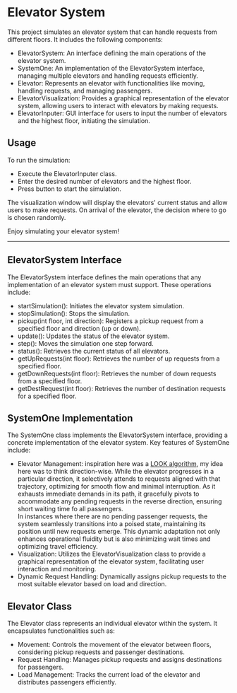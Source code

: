 # Elevator System
This project simulates an elevator system that can handle requests from different floors. It includes the following components:

- ElevatorSystem: An interface defining the main operations of the elevator system.
- SystemOne: An implementation of the ElevatorSystem interface, managing multiple elevators and handling requests efficiently.
- Elevator: Represents an elevator with functionalities like moving, handling requests, and managing passengers.
- ElevatorVisualization: Provides a graphical representation of the elevator system, allowing users to interact with elevators by making requests.
- ElevatorInputer: GUI interface for users to input the number of elevators and the highest floor, initiating the simulation.
## Usage
To run the simulation:

- Execute the ElevatorInputer class.
- Enter the desired number of elevators and the highest floor.
- Press button to start the simulation.

The visualization window will display the elevators' current status and allow users to make requests. 
On arrival of the elevator, the decision where to go is chosen randomly.

Enjoy simulating your elevator system!

____________________________________________________________________________________________________________________________________________

## ElevatorSystem Interface
The ElevatorSystem interface defines the main operations that any implementation of an elevator system must support. These operations include:

- startSimulation(): Initiates the elevator system simulation.
- stopSimulation(): Stops the simulation.
- pickup(int floor, int direction): Registers a pickup request from a specified floor and direction (up or down).
- update(): Updates the status of the elevator system.
- step(): Moves the simulation one step forward.
- status(): Retrieves the current status of all elevators.
- getUpRequests(int floor): Retrieves the number of up requests from a specified floor.
- getDownRequests(int floor): Retrieves the number of down requests from a specified floor.
- getDestRequest(int floor): Retrieves the number of destination requests for a specified floor.
## SystemOne Implementation
The SystemOne class implements the ElevatorSystem interface, providing a concrete implementation of the elevator system. Key features of SystemOne include:

- Elevator Management: inspiration here was a [LOOK algorithm](https://www.geeksforgeeks.org/look-disk-scheduling-algorithm/), my idea here was to think direction-wise. 
While the elevator progresses in a particular direction, it selectively attends to requests aligned with that trajectory, optimizing for smooth flow and minimal interruption. As it exhausts immediate demands in its path, it gracefully pivots to accommodate any pending requests in the reverse direction, ensuring short waiting time fo all passengers.<br>
In instances where there are no pending passenger requests, the system seamlessly transitions into a poised state, maintaining its position until new requests emerge. This dynamic adaptation not only enhances operational fluidity but is also minimizing wait times and optimizing travel efficiency.
- Visualization: Utilizes the ElevatorVisualization class to provide a graphical representation of the elevator system, facilitating user interaction and monitoring.
- Dynamic Request Handling: Dynamically assigns pickup requests to the most suitable elevator based on load and direction.
## Elevator Class
The Elevator class represents an individual elevator within the system. It encapsulates functionalities such as:

- Movement: Controls the movement of the elevator between floors, considering pickup requests and passenger destinations.
- Request Handling: Manages pickup requests and assigns destinations for passengers.
- Load Management: Tracks the current load of the elevator and distributes passengers efficiently.


